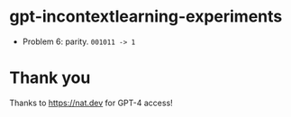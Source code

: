 # gpt-incontextlearning-experiments

* Problem 6: parity. `001011 -> 1`

# Thank you

Thanks to https://nat.dev for GPT-4 access!
